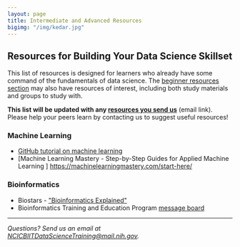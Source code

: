 ```yaml
---
layout: page
title: Intermediate and Advanced Resources 
bigimg: "/img/kedar.jpg"
---
```


## Resources for Building Your Data Science Skillset

This list of resources is designed for learners who already have some command of the fundamentals of data science.  The [beginner resources section](../beginner-resources) may also have resources of interest, including both study materials and groups to study with.

**This list will be updated with any [resources you send us](mailto:NCICBIITDataScienceTraining@mail.nih.gov)** (email link). Please help your peers learn by contacting us to suggest useful resources!

### Machine Learning

* [GitHub tutorial on machine learning](https://github.com/topics/machine-learning)
* [Machine Learning Mastery - Step-by-Step Guides for Applied Machine Learning     ] https://machinelearningmastery.com/start-here/

### Bioinformatics

* Biostars - ["Bioinformatics Explained"](https://www.biostars.org/)
* Bioinformatics Training and Education Program [message board](https://btep.ccr.cancer.gov/questions)



---
*Questions? Send us an email at [NCICBIITDataScienceTraining@mail.nih.gov](mailto:NCICBIITDataScienceTraining@mail.nih.gov).*
